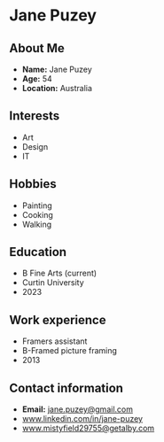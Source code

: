 # Jane Puzey
## About Me
- **Name:** Jane Puzey
- **Age:** 54
- **Location:** Australia
  
## Interests
- Art
- Design
- IT
  
## Hobbies
- Painting
- Cooking
- Walking
  
## Education
- B Fine Arts (current)
- Curtin University
- 2023

## Work experience
- Framers assistant
- B-Framed picture framing
- 2013

## Contact information
- **Email:** jane.puzey@gmail.com
- www.linkedin.com/in/jane-puzey
- www.mistyfield29755@getalby.com
 

